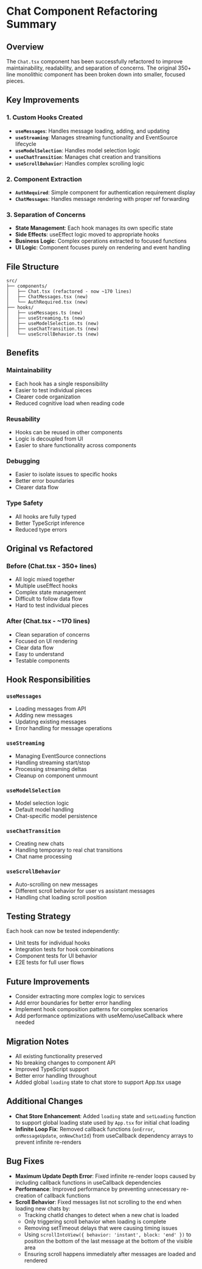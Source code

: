 # Chat Component Refactoring Summary

## Overview
The `Chat.tsx` component has been successfully refactored to improve maintainability, readability, and separation of concerns. The original 350+ line monolithic component has been broken down into smaller, focused pieces.

## Key Improvements

### 1. Custom Hooks Created
- **`useMessages`**: Handles message loading, adding, and updating
- **`useStreaming`**: Manages streaming functionality and EventSource lifecycle
- **`useModelSelection`**: Handles model selection logic
- **`useChatTransition`**: Manages chat creation and transitions
- **`useScrollBehavior`**: Handles complex scrolling logic

### 2. Component Extraction
- **`AuthRequired`**: Simple component for authentication requirement display
- **`ChatMessages`**: Handles message rendering with proper ref forwarding

### 3. Separation of Concerns
- **State Management**: Each hook manages its own specific state
- **Side Effects**: useEffect logic moved to appropriate hooks
- **Business Logic**: Complex operations extracted to focused functions
- **UI Logic**: Component focuses purely on rendering and event handling

## File Structure
```
src/
├── components/
│   ├── Chat.tsx (refactored - now ~170 lines)
│   ├── ChatMessages.tsx (new)
│   └── AuthRequired.tsx (new)
├── hooks/
│   ├── useMessages.ts (new)
│   ├── useStreaming.ts (new)
│   ├── useModelSelection.ts (new)
│   ├── useChatTransition.ts (new)
│   └── useScrollBehavior.ts (new)
```

## Benefits

### Maintainability
- Each hook has a single responsibility
- Easier to test individual pieces
- Clearer code organization
- Reduced cognitive load when reading code

### Reusability
- Hooks can be reused in other components
- Logic is decoupled from UI
- Easier to share functionality across components

### Debugging
- Easier to isolate issues to specific hooks
- Better error boundaries
- Clearer data flow

### Type Safety
- All hooks are fully typed
- Better TypeScript inference
- Reduced type errors

## Original vs Refactored

### Before (Chat.tsx - 350+ lines)
- All logic mixed together
- Multiple useEffect hooks
- Complex state management
- Difficult to follow data flow
- Hard to test individual pieces

### After (Chat.tsx - ~170 lines)
- Clean separation of concerns
- Focused on UI rendering
- Clear data flow
- Easy to understand
- Testable components

## Hook Responsibilities

### `useMessages`
- Loading messages from API
- Adding new messages
- Updating existing messages
- Error handling for message operations

### `useStreaming`
- Managing EventSource connections
- Handling streaming start/stop
- Processing streaming deltas
- Cleanup on component unmount

### `useModelSelection`
- Model selection logic
- Default model handling
- Chat-specific model persistence

### `useChatTransition`
- Creating new chats
- Handling temporary to real chat transitions
- Chat name processing

### `useScrollBehavior`
- Auto-scrolling on new messages
- Different scroll behavior for user vs assistant messages
- Handling chat loading scroll position

## Testing Strategy
Each hook can now be tested independently:
- Unit tests for individual hooks
- Integration tests for hook combinations
- Component tests for UI behavior
- E2E tests for full user flows

## Future Improvements
- Consider extracting more complex logic to services
- Add error boundaries for better error handling
- Implement hook composition patterns for complex scenarios
- Add performance optimizations with useMemo/useCallback where needed

## Migration Notes
- All existing functionality preserved
- No breaking changes to component API
- Improved TypeScript support
- Better error handling throughout
- Added global `loading` state to chat store to support App.tsx usage

## Additional Changes
- **Chat Store Enhancement**: Added `loading` state and `setLoading` function to support global loading state used by `App.tsx` for initial chat loading
- **Infinite Loop Fix**: Removed callback functions (`onError`, `onMessageUpdate`, `onNewChatId`) from useCallback dependency arrays to prevent infinite re-renders

## Bug Fixes
- **Maximum Update Depth Error**: Fixed infinite re-render loops caused by including callback functions in useCallback dependencies
- **Performance**: Improved performance by preventing unnecessary re-creation of callback functions
- **Scroll Behavior**: Fixed messages list not scrolling to the end when loading new chats by:
  - Tracking chatId changes to detect when a new chat is loaded
  - Only triggering scroll behavior when loading is complete
  - Removing setTimeout delays that were causing timing issues
  - Using `scrollIntoView({ behavior: 'instant', block: 'end' })` to position the bottom of the last message at the bottom of the visible area
  - Ensuring scroll happens immediately after messages are loaded and rendered
